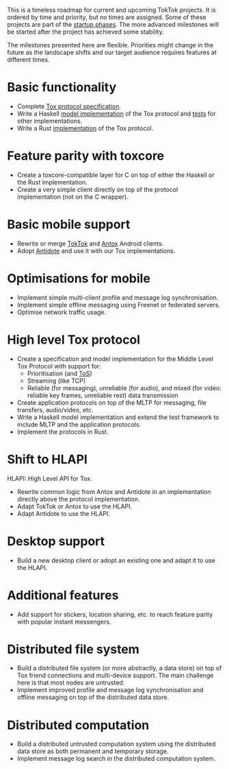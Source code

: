This is a timeless roadmap for current and upcoming TokTok projects. It is
ordered by time and priority, but no times are assigned. Some of these projects
are part of the [startup phases](plan.html). The more advanced milestones will
be started after the project has achieved some stability.

The milestones presented here are flexible. Priorities might change in the
future as the landscape shifts and our target audience requires features at
different times.

# Basic functionality

- Complete [Tox protocol specification](https://github.com/TokTok/spec).
- Write a Haskell [model implementation](https://github.com/TokTok/hs-toxcore)
  of the Tox protocol and [tests](design/testing.html) for other
  implementations.
- Write a Rust [implementation](https://github.com/zetok/tox) of the Tox
  protocol.

# Feature parity with toxcore

- Create a toxcore-compatible layer for C on top of either the Haskell or the
  Rust implementation.
- Create a very simple client directly on top of the protocol implementation
  (not on the C wrapper).

# Basic mobile support

- Rewrite or merge [TokTok](https://github.com/andrealmieda/toktok) and
  [Antox](https://github.com/Antox/Antox) Android clients.
- Adopt [Antidote](https://github.com/Antidote-for-Tox/Antidote) and use it
  with our Tox implementations.

# Optimisations for mobile

- Implement simple multi-client profile and message log synchronisation.
- Implement simple offline messaging using Freenet or federated servers.
- Optimise network traffic usage.

# High level Tox protocol

- Create a specification and model implementation for the Middle Level Tox
  Protocol with support for:
  - Prioritisation (and [ToS](https://en.wikipedia.org/wiki/Type_of_service))
  - Streaming (like TCP)
  - Reliable (for messaging), unreliable (for audio), and mixed (for video:
    reliable key frames, unreliable rest) data transmission
- Create application protocols on top of the MLTP for messaging, file
  transfers, audio/video, etc.
- Write a Haskell model implementation and extend the test framework to include
  MLTP and the application protocols.
- Implement the protocols in Rust.

# Shift to HLAPI

HLAPI: High Level API for Tox.

- Rewrite common logic from Antox and Antidote in an implementation directly
  above the protocol implementation.
- Adapt TokTok or Antox to use the HLAPI.
- Adapt Antidote to use the HLAPI.

# Desktop support

- Build a new desktop client or adopt an existing one and adapt it to use the
  HLAPI.

# Additional features

- Add support for stickers, location sharing, etc. to reach feature parity with
  popular instant messengers.

# Distributed file system

- Build a distributed file system (or more abstractly, a data store) on top of
  Tox friend connections and multi-device support. The main challenge here is
  that most nodes are untrusted.
- Implement improved profile and message log synchronisation and offline
  messaging on top of the distributed data store.

# Distributed computation

- Build a distributed untrusted computation system using the distributed data
  store as both permanent and temporary storage.
- Implement message log search in the distributed computation system.

